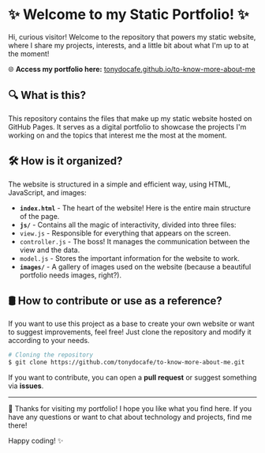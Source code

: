 # ✨ Welcome to my Static Portfolio! ✨

Hi, curious visitor! Welcome to the repository that powers my static website, where I share my projects, interests, and a little bit about what I'm up to at the moment!

🌐 **Access my portfolio here:** [tonydocafe.github.io/to-know-more-about-me](https://tonydocafe.github.io/to-know-more-about-me/)

## 🔍 What is this?
This repository contains the files that make up my static website hosted on GitHub Pages. It serves as a digital portfolio to showcase the projects I'm working on and the topics that interest me the most at the moment.

## 🛠️ How is it organized?
The website is structured in a simple and efficient way, using HTML, JavaScript, and images:

- **`index.html`** - The heart of the website! Here is the entire main structure of the page.
- **`js/`** - Contains all the magic of interactivity, divided into three files:
- `view.js` - Responsible for everything that appears on the screen.
- `controller.js` - The boss! It manages the communication between the view and the data.
- `model.js` - Stores the important information for the website to work.
- **`images/`** - A gallery of images used on the website (because a beautiful portfolio needs images, right?).

## 🛢️ How to contribute or use as a reference?
If you want to use this project as a base to create your own website or want to suggest improvements, feel free! Just clone the repository and modify it according to your needs.

```sh
# Cloning the repository
$ git clone https://github.com/tonydocafe/to-know-more-about-me.git
```

If you want to contribute, you can open a **pull request** or suggest something via **issues**.

---

🚀 Thanks for visiting my portfolio! I hope you like what you find here. If you have any questions or want to chat about technology and projects, find me there!

Happy coding! ✨
